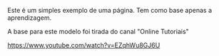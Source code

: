 Este é um simples exemplo de uma página.
Tem como base apenas a aprendizagem.

A base para este modelo foi tirada do canal "Online Tutoriais"

https://www.youtube.com/watch?v=EZqhWu8GJ6U